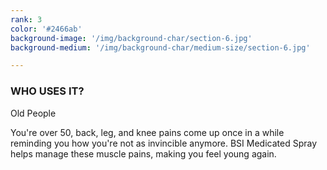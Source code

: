 ```yaml
---
rank: 3
color: '#2466ab'
background-image: '/img/background-char/section-6.jpg'
background-medium: '/img/background-char/medium-size/section-6.jpg'

---
```


<h3>WHO USES IT?</h3>
<span>Old People</span>
<p>You're over 50, back, leg, and knee pains come up once in a while reminding you how you're not as invincible anymore. BSI Medicated Spray helps manage these muscle pains, making you feel young again.</p>